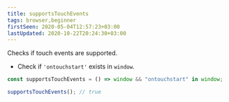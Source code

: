 ```yaml
---
title: supportsTouchEvents
tags: browser,beginner
firstSeen: 2020-05-04T12:57:23+03:00
lastUpdated: 2020-10-22T20:24:30+03:00
---
```


Checks if touch events are supported.

- Check if `'ontouchstart'` exists in `window`.

```js
const supportsTouchEvents = () => window && "ontouchstart" in window;
```

```js
supportsTouchEvents(); // true
```
